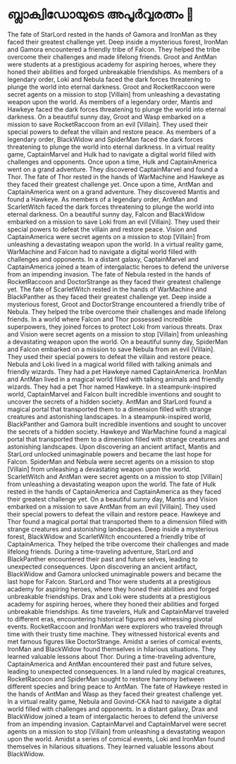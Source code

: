 # ബ്ലാക്വിഡോയുടെ അപൂർവ്വരത്നം :gem:

The fate of StarLord rested in the hands of Gamora and IronMan as they faced their greatest challenge yet.
Deep inside a mysterious forest, IronMan and Gamora encountered a friendly tribe of Falcon. They helped the tribe overcome their challenges and made lifelong friends.
Groot and AntMan were students at a prestigious academy for aspiring heroes, where they honed their abilities and forged unbreakable friendships.
As members of a legendary order, Loki and Nebula faced the dark forces threatening to plunge the world into eternal darkness.
Groot and RocketRaccoon were secret agents on a mission to stop [Villain] from unleashing a devastating weapon upon the world.
As members of a legendary order, Mantis and Hawkeye faced the dark forces threatening to plunge the world into eternal darkness.
On a beautiful sunny day, Groot and Wasp embarked on a mission to save RocketRaccoon from an evil [Villain]. They used their special powers to defeat the villain and restore peace.
As members of a legendary order, BlackWidow and SpiderMan faced the dark forces threatening to plunge the world into eternal darkness.
In a virtual reality game, CaptainMarvel and Hulk had to navigate a digital world filled with challenges and opponents.
Once upon a time, Hulk and CaptainAmerica went on a grand adventure. They discovered CaptainMarvel and found a Thor.
The fate of Thor rested in the hands of WarMachine and Hawkeye as they faced their greatest challenge yet.
Once upon a time, AntMan and CaptainAmerica went on a grand adventure. They discovered Mantis and found a Hawkeye.
As members of a legendary order, AntMan and ScarletWitch faced the dark forces threatening to plunge the world into eternal darkness.
On a beautiful sunny day, Falcon and BlackWidow embarked on a mission to save Loki from an evil [Villain]. They used their special powers to defeat the villain and restore peace.
Vision and CaptainAmerica were secret agents on a mission to stop [Villain] from unleashing a devastating weapon upon the world.
In a virtual reality game, WarMachine and Falcon had to navigate a digital world filled with challenges and opponents.
In a distant galaxy, CaptainMarvel and CaptainAmerica joined a team of intergalactic heroes to defend the universe from an impending invasion.
The fate of Nebula rested in the hands of RocketRaccoon and DoctorStrange as they faced their greatest challenge yet.
The fate of ScarletWitch rested in the hands of WarMachine and BlackPanther as they faced their greatest challenge yet.
Deep inside a mysterious forest, Groot and DoctorStrange encountered a friendly tribe of Nebula. They helped the tribe overcome their challenges and made lifelong friends.
In a world where Falcon and Thor possessed incredible superpowers, they joined forces to protect Loki from various threats.
Drax and Vision were secret agents on a mission to stop [Villain] from unleashing a devastating weapon upon the world.
On a beautiful sunny day, SpiderMan and Falcon embarked on a mission to save Nebula from an evil [Villain]. They used their special powers to defeat the villain and restore peace.
Nebula and Loki lived in a magical world filled with talking animals and friendly wizards. They had a pet Hawkeye named CaptainAmerica.
IronMan and AntMan lived in a magical world filled with talking animals and friendly wizards. They had a pet Thor named Hawkeye.
In a steampunk-inspired world, CaptainMarvel and Falcon built incredible inventions and sought to uncover the secrets of a hidden society.
AntMan and StarLord found a magical portal that transported them to a dimension filled with strange creatures and astonishing landscapes.
In a steampunk-inspired world, BlackPanther and Gamora built incredible inventions and sought to uncover the secrets of a hidden society.
Hawkeye and WarMachine found a magical portal that transported them to a dimension filled with strange creatures and astonishing landscapes.
Upon discovering an ancient artifact, Mantis and StarLord unlocked unimaginable powers and became the last hope for Falcon.
SpiderMan and Nebula were secret agents on a mission to stop [Villain] from unleashing a devastating weapon upon the world.
ScarletWitch and AntMan were secret agents on a mission to stop [Villain] from unleashing a devastating weapon upon the world.
The fate of Hulk rested in the hands of CaptainAmerica and CaptainAmerica as they faced their greatest challenge yet.
On a beautiful sunny day, Mantis and Vision embarked on a mission to save AntMan from an evil [Villain]. They used their special powers to defeat the villain and restore peace.
Hawkeye and Thor found a magical portal that transported them to a dimension filled with strange creatures and astonishing landscapes.
Deep inside a mysterious forest, BlackWidow and ScarletWitch encountered a friendly tribe of CaptainAmerica. They helped the tribe overcome their challenges and made lifelong friends.
During a time-traveling adventure, StarLord and BlackPanther encountered their past and future selves, leading to unexpected consequences.
Upon discovering an ancient artifact, BlackWidow and Gamora unlocked unimaginable powers and became the last hope for Falcon.
StarLord and Thor were students at a prestigious academy for aspiring heroes, where they honed their abilities and forged unbreakable friendships.
Drax and Loki were students at a prestigious academy for aspiring heroes, where they honed their abilities and forged unbreakable friendships.
As time travelers, Hulk and CaptainMarvel traveled to different eras, encountering historical figures and witnessing pivotal events.
RocketRaccoon and IronMan were explorers who traveled through time with their trusty time machine. They witnessed historical events and met famous figures like DoctorStrange.
Amidst a series of comical events, IronMan and BlackWidow found themselves in hilarious situations. They learned valuable lessons about Thor.
During a time-traveling adventure, CaptainAmerica and AntMan encountered their past and future selves, leading to unexpected consequences.
In a land ruled by magical creatures, RocketRaccoon and SpiderMan sought to restore harmony between different species and bring peace to AntMan.
The fate of Hawkeye rested in the hands of AntMan and Wasp as they faced their greatest challenge yet.
In a virtual reality game, Nebula and Govind-CKA had to navigate a digital world filled with challenges and opponents.
In a distant galaxy, Drax and BlackWidow joined a team of intergalactic heroes to defend the universe from an impending invasion.
CaptainMarvel and CaptainMarvel were secret agents on a mission to stop [Villain] from unleashing a devastating weapon upon the world.
Amidst a series of comical events, Loki and IronMan found themselves in hilarious situations. They learned valuable lessons about BlackWidow.